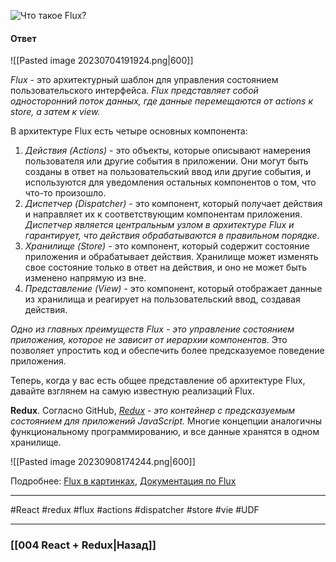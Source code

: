 ![Что такое Flux?](https://youtu.be/RpcB5jnJvcI?t=792)

#### Ответ

![[Pasted image 20230704191924.png|600]]

*Flux* - это архитектурный шаблон для управления состоянием пользовательского интерфейса. 
*Flux представляет собой односторонний поток данных, где данные перемещаются от actions к store, а затем к view.*

В архитектуре Flux есть четыре основных компонента:
1. *Действия (Actions)* - это объекты, которые описывают намерения пользователя или другие события в приложении. Они могут быть созданы в ответ на пользовательский ввод или другие события, и используются для уведомления остальных компонентов о том, что что-то произошло.
2. *Диспетчер (Dispatcher)* - это компонент, который получает действия и направляет их к соответствующим компонентам приложения. *Диспетчер является центральным узлом в архитектуре Flux и гарантирует, что действия обрабатываются в правильном порядке.*
3. *Хранилище (Store)* - это компонент, который содержит состояние приложения и обрабатывает действия. Хранилище может изменять свое состояние только в ответ на действия, и оно не может быть изменено напрямую из вне.
4. *Представление (View)* - это компонент, который отображает данные из хранилища и реагирует на пользовательский ввод, создавая действия.

*Одно из главных преимуществ Flux - это управление состоянием приложения, которое не зависит от иерархии компонентов*. Это позволяет упростить код и обеспечить более предсказуемое поведение приложения.

Теперь, когда у вас есть общее представление об архитектуре Flux, давайте взглянем на самую известную реализаций Flux.

**Redux**. Согласно GitHub, *[Redux](http://redux.js.org/) - это контейнер с предсказуемым состоянием для приложений JavaScript.* Многие концепции аналогичны функциональному программированию, и все данные хранятся в одном хранилище.

![[Pasted image 20230908174244.png|600]]

Подробнее: [Flux в картинках](https://habr.com/ru/companies/hexlet/articles/268249/), [Документация по Flux](https://facebook.github.io/flux/)

____
#React #redux #flux #actions #dispatcher #store #vie #UDF 

____

### [[004 React + Redux|Назад]]